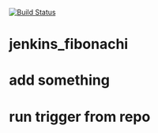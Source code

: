 [![Build Status](http://3.87.204.83:8080/buildStatus/icon?job=fibonachi)](http://3.87.204.83:8080/job/fibonachi/)


# jenkins_fibonachi
# add something
# run trigger from repo
